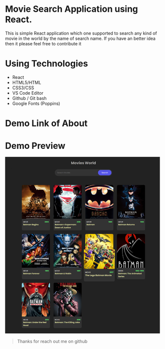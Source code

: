 # Movie Search Application using React.

This is simple React application which one supported to search any kind of movie in the world by the name of search name. If you have an better idea then it please feel free to contribute it

# Using Technologies
- React 
- HTML5/HTML
- CSS3/CSS
- VS Code Editor
- Github / Git bash
- Google Fonts (Poppins)


# Demo Link of About

# Demo Preview 
![imageScreenshot](./preview.png)

> Thanks for reach out me on github